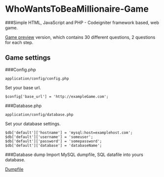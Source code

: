 WhoWantsToBeaMillionaire-Game
=============================


###Simple HTML, JavaScript and PHP - Codeigniter framework based, web game.

[Game preview](http://whowantstobeamillionaire.t15.org/ "Who Wants to Be a Millionaire? - Game") version, which contains 30 different questions, 2 questions for each step.

Game settings
------

###Config.php

```
application/config/config.php
```

Set your base url.
```
$config['base_url']	= 'http://exampleGame.com';
```

###Database.php

```
application/config/database.php
```

Set your database settings.
```
$db['default']['hostname'] = 'mysql:host=examplehost.com';
$db['default']['username'] = 'someuser';
$db['default']['password'] = 'somepassword';
$db['default']['database'] = 'databaseName';
```

###Database dump
Import MySQL dumpfile, SQL datafile into yours database.


[Dumpfile](https://github.com/Vuidaa/WhoWantsToBeaMillionaire-Game/blob/master/sql-dump/game.sql)



